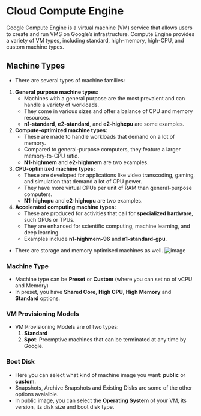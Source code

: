 # Cloud Compute Engine

Google Compute Engine is a virtual machine (VM) service that allows users to create and run VMS on Google’s infrastructure. Compute Engine provides a variety of VM types, including standard, high-memory, high-CPU, and custom machine types.

## Machine Types
- There are several types of machine families:
1. **General purpose machine types:**
   - Machines with a general purpose are the most prevalent and can handle a variety of workloads.
   - They come in various sizes and offer a balance of CPU and memory resources.
   - **n1-standard**, **e2-standard**, and **e2-highcpu** are some examples.
2. **Compute-optimized machine types:**
   - These are made to handle workloads that demand on a lot of memory.
   - Compared to general-purpose computers, they feature a larger memory-to-CPU ratio.
   - **N1-highmem** and **e2-highmem** are two examples.
3. **CPU-optimized machine types:**
   - These are developed for applications like video transcoding, gaming, and simulation that demand a lot of CPU power.
   - They have more virtual CPUs per unit of RAM than general-purpose computers.
   - **N1-highcpu** and **e2-highcpu** are two examples.
4. **Accelerated computing machine types:**
   - These are produced for activities that call for **specialized hardware**, such GPUs or TPUs.
   - They are enhanced for scientific computing, machine learning, and deep learning.
   - Examples include **n1-highmem-96** and **n1-standard-gpu**.
- There are storage and memory optimised machines as well.
![image](https://github.com/begh-azka/google-cloud-learning/assets/97597065/2699f457-026d-47ab-9abd-384876e55d4e)

### Machine Type
- Machine type can be **Preset** or **Custom** (where you can set no of vCPU and Memory)
- In preset, you have **Shared Core**, **High CPU**, **High Memory** and **Standard** options.
  
### VM Provisioning Models
- VM Provisioning Models are of two types:
  1. **Standard**
  2. **Spot**: Preemptive machines that can be terminated at any time by Google.

### Boot Disk
- Here you can select what kind of machine image you want: **public** or **custom**.
- Snapshots, Archive Snapshots and Existing Disks are some of the other options avaialble.
- In public image, you can select the **Operating System** of your VM, its version, its disk size and boot disk type.




